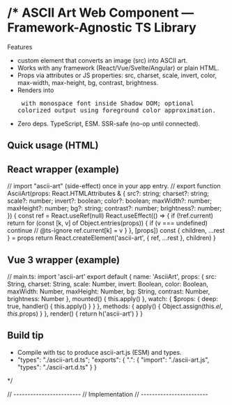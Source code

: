 /*
ASCII Art Web Component — Framework-Agnostic TS Library
======================================================

Features
- <ascii-art> custom element that converts an image (src) into ASCII art.
- Works with any framework (React/Vue/Svelte/Angular) or plain HTML.
- Props via attributes or JS properties: src, charset, scale, invert, color, max-width, max-height, bg, contrast, brightness.
- Renders into <pre> with monospace font inside Shadow DOM; optional colorized output using foreground color approximation.
- Zero deps. TypeScript, ESM. SSR-safe (no-op until connected).

Quick usage (HTML)
------------------
<script type="module" src="/ascii-art.js"></script>
<ascii-art src="/img.jpg" charset="@%#*+=-:. " scale="0.25" color invert></ascii-art>

React wrapper (example)
-----------------------
// import "ascii-art" (side-effect) once in your app entry.
// <AsciiArt src="/img.jpg" scale={0.2} color invert />
export function AsciiArt(props: React.HTMLAttributes<HTMLElement> & {
src?: string; charset?: string; scale?: number; invert?: boolean; color?: boolean;
maxWidth?: number; maxHeight?: number; bg?: string; contrast?: number; brightness?: number;
}) {
const ref = React.useRef<HTMLElement>(null)
React.useEffect(() => {
if (!ref.current) return
for (const [k, v] of Object.entries(props)) {
if (v === undefined) continue
// @ts-ignore
ref.current[k] = v
}
}, [props])
const { children, ...rest } = props
return React.createElement('ascii-art', { ref, ...rest }, children)
}

Vue 3 wrapper (example)
-----------------------
// main.ts: import 'ascii-art'
export default {
name: 'AsciiArt',
props: { src: String, charset: String, scale: Number, invert: Boolean, color: Boolean,
maxWidth: Number, maxHeight: Number, bg: String, contrast: Number, brightness: Number },
mounted() { this.apply() },
watch: { $props: { deep: true, handler() { this.apply() } } },
methods: { apply() { Object.assign(this.$el, this.$props) } },
render() { return h('ascii-art') }
}

Build tip
---------
- Compile with tsc to produce ascii-art.js (ESM) and types.
- "types": "./ascii-art.d.ts"; "exports": { ".": { "import": "./ascii-art.js", "types": "./ascii-art.d.ts" } }

*/

// ------------------------
// Implementation
// ------------------------